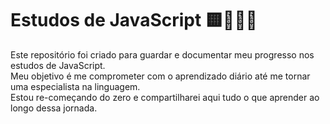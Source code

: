 # Estudos de JavaScript 🟨👩🏻‍💻

Este repositório foi criado para guardar e documentar meu progresso nos estudos de JavaScript.  
Meu objetivo é me comprometer com o aprendizado diário até me tornar uma especialista na linguagem.  
Estou re-começando do zero e compartilharei aqui tudo o que aprender ao longo dessa jornada.
